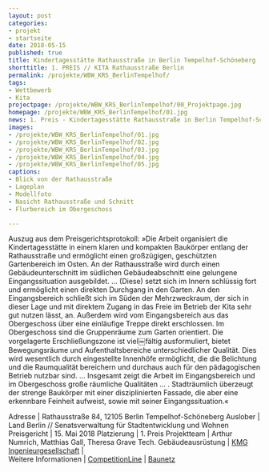 ```yaml
---
layout: post
categories:
- projekt
- startseite
date: 2018-05-15
published: true
title: Kindertagesstätte Rathausstraße in Berlin Tempelhof-Schöneberg
shorttitle: 1. PREIS // KITA Rathausstraße Berlin
permalink: /projekte/WBW_KRS_BerlinTempelhof/
tags: 
- Wettbewerb
- Kita
projectpage: /projekte/WBW_KRS_BerlinTempelhof/00_Projektpage.jpg
homepage: /projekte/WBW_KRS_BerlinTempelhof/01.jpg 
news: 1. Preis - Kindertagesstätte Rathausstraße in Berlin Tempelhof-Schöneberg
images:
- /projekte/WBW_KRS_BerlinTempelhof/01.jpg
- /projekte/WBW_KRS_BerlinTempelhof/02.jpg
- /projekte/WBW_KRS_BerlinTempelhof/03.jpg
- /projekte/WBW_KRS_BerlinTempelhof/04.jpg
- /projekte/WBW_KRS_BerlinTempelhof/05.jpg
captions:
- Blick von der Rathausstraße
- Lageplan
- Modellfoto
- Nasicht Rathausstraße und Schnitt
- Flurbereich im Obergeschoss

---
```

Auszug aus dem Preisgerichtsprotokoll: »Die Arbeit organisiert die Kindertagesstätte in einem klaren und kompakten Baukörper entlang der Rathausstraße und ermöglicht einen großzügigen, geschützten Gartenbereich im Osten. An der Rathausstraße wird durch einen Gebäudeunterschnitt im südlichen Gebäudeabschnitt eine gelungene Eingangssituation ausgebildet. … (Diese) setzt sich im Innern schlüssig fort und ermöglicht einen direkten Durchgang in den Garten. An den Eingangsbereich schließt sich im Süden der Mehrzweckraum, der sich in dieser Lage und mit direktem Zugang in das Freie im Betrieb der Kita sehr gut nutzen lässt, an. Außerdem wird vom Eingangsbereich aus das Obergeschoss über eine einläufige Treppe direkt erschlossen. Im Obergeschoss sind die Gruppenräume zum Garten orientiert. Die vorgelagerte Erschließungszone ist viel￼fältig ausformuliert, bietet Bewegungsräume und Aufenthaltsbereiche unterschiedlicher Qualität. Dies wird wesentlich durch eingestellte Innenhöfe ermöglicht, die die Belichtung und die Raumqualität bereichern und durchaus auch für den pädagogischen Betrieb nutzbar sind. … Insgesamt zeigt die Arbeit im Eingangsbereich und im Obergeschoss große räumliche Qualitäten … . Stadträumlich überzeugt der strenge Baukörper mit einer disziplinierten Fassade, die aber eine erkennbare Feinheit aufweist, sowie mit seiner Eingangssituation.«

Adresse					|	Rathausstraße 84, 12105 Berlin Tempelhof-Schöneberg
Auslober				|	Land Berlin // Senatsverwaltung für Stadtentwicklung und Wohnen
Preisgericht			|	15. Mai 2018
Platzierung				|	1. Preis
Projektteam				|	Arthur Numrich, Matthias Gall, Theresa Grave
Tech. Gebäudeausrüstung	|	[KMG Ingenieurgesellschaft](http://www.kmg-berlin.de)
                        |    
Weitere Informationen       |   [CompetitionLine](https://www.competitionline.com/de/ergebnisse/283335) 
							| 	[Baunetz](https://www.baunetz.de/meldungen/Meldungen-Numrich_Albrecht_Klumpp_gewinnen_Wettbewerb_fuer_Kindertagesstaette_5405813.html)


